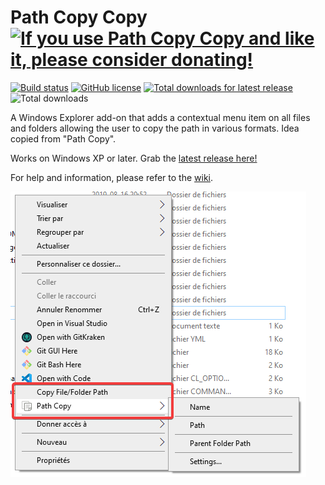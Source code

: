 # Path Copy Copy [![If you use Path Copy Copy and like it, please consider donating!](https://www.paypalobjects.com/en_US/i/btn/btn_donateCC_LG.gif)](https://www.paypal.com/cgi-bin/webscr?cmd=_donations&business=LM5B9WNTH4KN4&lc=CA&item_name=Charles%20Lechasseur&item_number=PathCopyCopy&currency_code=CAD&bn=PP%2dDonationsBF%3abtn_donateCC_LG%2egif%3aNonHosted)
[![Build status](https://ci.appveyor.com/api/projects/status/1c8aefme6wdeqlmb/branch/master?svg=true)](https://ci.appveyor.com/project/clechasseur/pathcopycopy/branch/master) [![GitHub license](https://img.shields.io/badge/License-MIT-blue.svg)](LICENSE) [![Total downloads for latest release](https://img.shields.io/github/downloads/clechasseur/pathcopycopy/latest/total)](https://github.com/clechasseur/pathcopycopy/releases/latest) ![Total downloads](https://img.shields.io/github/downloads/clechasseur/pathcopycopy/total)

A Windows Explorer add-on that adds a contextual menu item on all files and folders allowing the user to copy the path in various formats. Idea copied from "Path Copy".

Works on Windows XP or later. Grab the [latest release here!](https://github.com/clechasseur/pathcopycopy/releases/latest)

For help and information, please refer to the [wiki](https://github.com/clechasseur/pathcopycopy/wiki).

![The Path Copy Copy contextual menu items](screenshots/PCC_ContextMenu_wiki.png)
